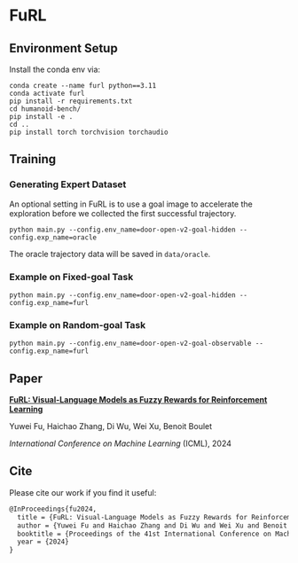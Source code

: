 # FuRL

## Environment Setup

Install the conda env via:

```shell
conda create --name furl python==3.11
conda activate furl
pip install -r requirements.txt
cd humanoid-bench/ 
pip install -e .
cd ..
pip install torch torchvision torchaudio
```

## Training

### Generating Expert Dataset

An optional setting in FuRL is to use a goal image to accelerate the exploration before we collected the first successful trajectory.

```script
python main.py --config.env_name=door-open-v2-goal-hidden --config.exp_name=oracle
```

The oracle trajectory data will be saved in `data/oracle`.

### Example on Fixed-goal Task

```
python main.py --config.env_name=door-open-v2-goal-hidden --config.exp_name=furl
```

### Example on Random-goal Task

```
python main.py --config.env_name=door-open-v2-goal-observable --config.exp_name=furl
```

## Paper

[**FuRL: Visual-Language Models as Fuzzy Rewards for Reinforcement Learning**](https://arxiv.org/pdf/2406.00645)

Yuwei Fu, Haichao Zhang, Di Wu, Wei Xu, Benoit Boulet

*International Conference on Machine Learning* (ICML), 2024

## Cite

Please cite our work if you find it useful:

```txt
@InProceedings{fu2024,
  title = {FuRL: Visual-Language Models as Fuzzy Rewards for Reinforcement Learning},
  author = {Yuwei Fu and Haichao Zhang and Di Wu and Wei Xu and Benoit Boulet},
  booktitle = {Proceedings of the 41st International Conference on Machine Learning},
  year = {2024}
}
```
